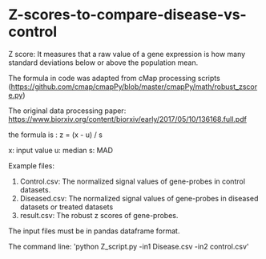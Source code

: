 # Z-scores-to-compare-disease-vs-control

Z score: It measures that a raw value of a gene expression is how many standard deviations below or above the population mean.

The formula in code was adapted from cMap processing scripts (https://github.com/cmap/cmapPy/blob/master/cmapPy/math/robust_zscore.py)

The original data processing paper: https://www.biorxiv.org/content/biorxiv/early/2017/05/10/136168.full.pdf 

the formula is :
z = (x - u) / s

x: input value
u: median 
s: MAD 

Example files:
1. Control.csv: The normalized signal values of gene-probes in control datasets.
2. Diseased.csv: The normalized signal values of gene-probes in diseased datasets or treated datasets
3. result.csv: The robust z scores of gene-probes.

The input files must be in pandas dataframe format.

The command line: 'python Z_script.py -in1 Disease.csv -in2 control.csv'
